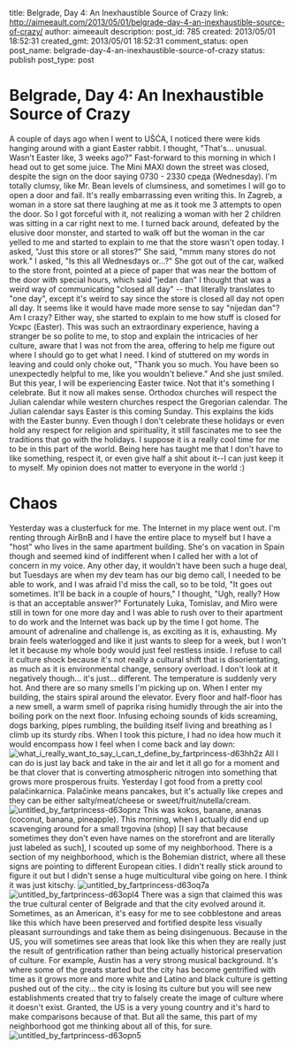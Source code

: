title: Belgrade, Day 4: An Inexhaustible Source of Crazy
link: http://aimeeault.com/2013/05/01/belgrade-day-4-an-inexhaustible-source-of-crazy/
author: aimeeault
description: 
post_id: 785
created: 2013/05/01 18:52:31
created_gmt: 2013/05/01 18:52:31
comment_status: open
post_name: belgrade-day-4-an-inexhaustible-source-of-crazy
status: publish
post_type: post

# Belgrade, Day 4: An Inexhaustible Source of Crazy

A couple of days ago when I went to UŠĆA, I noticed there were kids hanging around with a giant Easter rabbit. I thought, "That's... unusual. Wasn't Easter like, 3 weeks ago?" Fast-forward to this morning in which I head out to get some juice. The Mini MAXI down the street was closed, despite the sign on the door saying 0730 - 2330 среда (Wednesday).  I'm totally clumsy, like Mr. Bean levels of clumsiness, and sometimes I will go to open a door and fail. It's really embarrassing even writing this. In Zagreb, a woman in a store sat there laughing at me as it took me 3 attempts to open the door. So I got forceful with it, not realizing a woman with her 2 children was sitting in a car right next to me. I turned back around, defeated by the elusive door monster, and started to walk off but the woman in the car yelled to me and started to explain to me that the store wasn't open today. I asked, "Just this store or all stores?" She said, "mmm many stores do not work." I asked, "Is this all Wednesdays or...?" She got out of the car, walked to the store front, pointed at a piece of paper that was near the bottom of the door with special hours, which said "jedan dan" I thought that was a weird way of communicating "closed all day" -- that literally translates to "one day", except it's weird to say since the store is closed all day not open all day. It seems like it would have made more sense to say "nijedan dan"? Am I crazy? Either way, she started to explain to me how stuff is closed for Ускрс (Easter). This was such an extraordinary experience, having a stranger be so polite to me, to stop and explain the intricacies of her culture, aware that I was not from the area, offering to help me figure out where I should go to get what I need. I kind of stuttered on my words in leaving and could only choke out, "Thank you so much. You have been so unexpectedly helpful to me, like you wouldn't believe." And she just smiled. But this year, I will be experiencing Easter twice. Not that it's something I celebrate. But it now all makes sense. Orthodox churches will respect the Julian calendar while western churches respect the Gregorian calendar. The Julian calendar says Easter is this coming Sunday. This explains the kids with the Easter bunny. Even though I don't celebrate these holidays or even hold any respect for religion and spirituality, it still fascinates me to see the traditions that go with the holidays. I suppose it is a really cool time for me to be in this part of the world. Being here has taught me that I don't have to like something, respect it, or even give half a shit about it--I can just keep it to myself. My opinion does not matter to everyone in the world :) 

# Chaos

Yesterday was a clusterfuck for me. The Internet in my place went out. I'm renting through AirBnB and I have the entire place to myself but I have a "host" who lives in the same apartment building. She's on vacation in Spain though and seemed kind of indifferent when I called her with a lot of concern in my voice. Any other day, it wouldn't have been such a huge deal, but Tuesdays are when my dev team has our big demo call, I needed to be able to work, and I was afraid I'd miss the call, so to be told, "It goes out sometimes. It'll be back in a couple of hours," I thought, "Ugh, really? How is that an acceptable answer?" Fortunately Luka, Tomislav, and Miro were still in town for one more day and I was able to rush over to their apartment to do work and the Internet was back up by the time I got home. The amount of adrenaline and challenge is, as exciting as it is, exhausting. My brain feels waterlogged and like it just wants to sleep for a week, but I won't let it because my whole body would just feel restless inside. I refuse to call it culture shock because it's not really a cultural shift that is disorientating, as much as it is environmental change, sensory overload. I don't look at it negatively though... it's just... different. The temperature is suddenly very hot. And there are so many smells I'm picking up on. When I enter my building, the stairs spiral around the elevator. Every floor and half-floor has a new smell, a warm smell of paprika rising humidly through the air into the boiling pork on the next floor. Infusing echoing sounds of kids screaming, dogs barking, pipes rumbling, the building itself living and breathing as I climb up its sturdy ribs. When I took this picture, I had no idea how much it would encompass how I feel when I come back and lay down: ![what_i_really_want_to_say_i_can_t_define_by_fartprincess-d63hh2z](https://s3.amazonaws.com/aimeeault.com/what_i_really_want_to_say_i_can_t_define_by_fartprincess-d63hh2z.jpg) All I can do is just lay back and take in the air and let it all go for a moment and be that clover that is converting atmospheric nitrogen into something that grows more prosperous fruits. Yesterday I got food from a pretty cool palačinkarnica. Palačinke means pancakes, but it's actually like crepes and they can be either salty/meat/cheese or sweet/fruit/nutella/cream. ![untitled_by_fartprincess-d63opnz](https://s3.amazonaws.com/aimeeault.com/untitled_by_fartprincess-d63opnz.jpg) This was kokos, banane, ananas (coconut, banana, pineapple). This morning, when I actually did end up scavenging around for a small trgovina (shop) [I say that because sometimes they don't even have names on the storefront and are literally just labeled as such], I scouted up some of my neighborhood. There is a section of my neighborhood, which is the Bohemian district, where all these signs are pointing to different European cities. I didn't really stick around to figure it out but I didn't sense a huge multicultural vibe going on here. I think it was just kitschy. ![untitled_by_fartprincess-d63oq7a](https://s3.amazonaws.com/aimeeault.com/untitled_by_fartprincess-d63oq7a.jpg) ![untitled_by_fartprincess-d63opl4](https://s3.amazonaws.com/aimeeault.com/untitled_by_fartprincess-d63opl4.jpg) There was a sign that claimed this was the true cultural center of Belgrade and that the city evolved around it. Sometimes, as an American, it's easy for me to see cobblestone and areas like this which have been preserved and fortified despite less visually pleasant surroundings and take them as being disingenuous. Because in the US, you will sometimes see areas that look like this when they are really just the result of gentrification rather than being actually historical preservation of culture. For example, Austin has a very strong musical background. It's where some of the greats started but the city has become gentrified with time as it grows more and more white and Latino and black culture is getting pushed out of the city... the city is losing its culture but you will see new establishments created that try to falsely create the image of culture where it doesn't exist. Granted, the US is a very young country and it's hard to make comparisons because of that. But all the same, this part of my neighborhood got me thinking about all of this, for sure. ![untitled_by_fartprincess-d63opn5](https://s3.amazonaws.com/aimeeault.com/untitled_by_fartprincess-d63opn5.jpg)